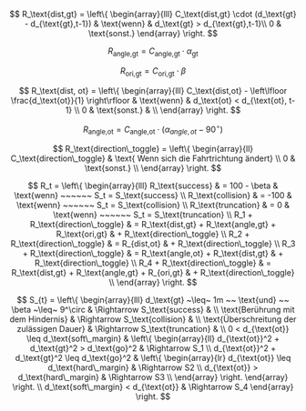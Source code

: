 $$
R_\text{dist,gt} = 
\left\{
\begin{array}{lll}
C_\text{dist,gt} \cdot (d_\text{gt} - d_{\text{gt},t-1}) & \text{wenn} & d_\text{gt} > d_{\text{gt},t-1}\\
0 & \text{sonst.} 
\end{array}
\right.
$$

$$
R_{\text{angle,gt}} = C_\text{angle,gt} \cdot \alpha_\text{gt}
$$

$$
R_\text{ori,gt} = C_\text{ori,gt} \cdot \beta
$$

$$
R_\text{dist, ot} = 
\left\{
\begin{array}{lll}
C_\text{dist,ot} - \left\lfloor \frac{d_\text{ot}}{1} \right\rfloor & \text{wenn} & d_\text{ot} < d_{\text{ot}, t-1} \\
0 & \text{sonst.} & \\
\end{array}
\right.
$$

$$
R_\text{angle,ot} = C_\text{angle,ot} \cdot (\alpha_{angle,ot} - 90^{\circ})
$$

$$
R_\text{direction\_toggle} = 
\left\{
\begin{array}{ll}
C_\text{direction\_toggle} & \text{ Wenn sich die Fahrtrichtung ändert} \\
0 & \text{sonst.} \\
\end{array}
\right.
$$

$$
R_t = 
\left\{
\begin{array}{lll}
R_\text{success} & = 100 - \beta & \text{wenn} ~~~~~~ S_t = S_\text{success} \\
R_\text{collision} & = -100 & \text{wenn} ~~~~~~ S_t = S_\text{collision} \\
R_\text{truncation} & = 0 & \text{wenn} ~~~~~~ S_t = S_\text{truncation} \\
R_1 + R_\text{direction\_toggle} & = R_\text{dist,gt} + R_\text{angle,gt} + R_\text{ori,gt} & + R_\text{direction\_toggle} \\
R_2 + R_\text{direction\_toggle} & = R_{dist,ot} & + R_\text{direction\_toggle} \\
R_3 + R_\text{direction\_toggle} & = R_\text{angle,ot} + R_\text{dist,gt} & + R_\text{direction\_toggle} \\
R_4 + R_\text{direction\_toggle} & = R_\text{dist,gt} + R_\text{angle,gt} + R_{ori,gt} & + R_\text{direction\_toggle} \\
\end{array}
\right.
$$

$$
S_{t} =
\left\{
\begin{array}{lll}
d_\text{gt} ~\leq~ 1m ~~ \text{und} ~~ \beta ~\leq~ 9^\circ &  \Rightarrow S_\text{success} & \\ 
\text{Berührung mit dem Hindernis} &  \Rightarrow S_\text{collision} & \\
\text{Überschreitung der zulässigen Dauer}  &  \Rightarrow S_\text{truncation} & \\
0 < d_{\text{ot}} \leq d_\text{soft\_margin} &
\left\{
\begin{array}{ll}
d_{\text{ot}}^2 + d_\text{gt}^2 > d_\text{go}^2 & \Rightarrow S_1 \\
d_{\text{ot}}^2 + d_\text{gt}^2 \leq d_\text{go}^2 & 
\left\{
\begin{array}{lr}
d_{\text{ot}} \leq d_\text{hard\_margin} & \Rightarrow S2 \\
d_{\text{ot}} > d_\text{hard\_margin} & \Rightarrow S3 \\
\end{array}
\right.
\end{array}
\right. \\
d_\text{soft\_margin} < d_{\text{ot}} & \Rightarrow S_4
\end{array}  
\right.
$$